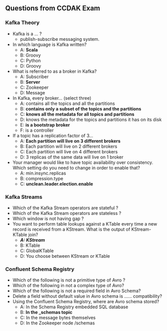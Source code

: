 ## Questions from CCDAK Exam

### Kafka Theory
- Kafka is a ... ? 
  + publish-subscribe messaging system.
- In which language is Kafka written?
  + A: **Scala**
  + B: Groovy
  + C: Python
  + D: Groovy
- What is referred to as a broker in Kafka? 
  + A: Subscriber
  + B: **Server**
  + C: Zookeeper
  + D: Message
- In Kafka, every broker… (select three)
  + A: contains all the topics and all the partitions
  + B: **contains only a subset of the topics and the partitions**
  + C: **knows all the metadata for all topics and partitions**
  + D: knows the metadata for the topics and partitions it has on its disk
  + E: **is a bootstrap broker**
  + F: is a controller
- If a topic has a replication factor of 3…
  + A: **Each partition will live on 3 different brokers**
  + B: Each partition will live on 2 different brokers
  + C: Each partition will live on 4 different brokers
  + D: 3 replicas of the same data will live on 1 broker
- Your manager would like to have topic availability over consistency. Which setting do you need to change in order to enable that?
  + A: min.insync.replicas
  + B: compression.type
  + C: **unclean.leader.election.enable**

### Kafka Streams 
- Which of the Kafka Stream operators are stateful ?
- Which of the Kafka Stream operators are stateless ?
- Which window is not having gap ?
- You want to perform table lookups against a KTable every time a new record is received from a KStream. What is the output of KStream-KTable join?
	+ **_A: KStream_**
	+ B: KTable
	+ C: GlobalKTable
	+ D: You choose between KStream or KTable

### Confluent Schema Registry 
- Which of the following is not a primitive type of Avro ?
- Which of the following in not a complex type of Avro?
- Which of the following is not a required field in Avro Schema?
- Delete a field without default value in Avro schema is ...... compatibility? 
- Using the Confluent Schema Registry, where are Avro schema stored?
	+ A: In the Schema Registry embedded SQL database
	+ B: **In the _schemas topic**
	+ C: In the message bytes themselves
	+ D: In the Zookeeper node /schemas
